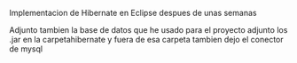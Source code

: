 Implementacion de Hibernate en Eclipse despues de unas semanas

Adjunto tambien la base de datos que he usado para el proyecto adjunto los .jar en la carpetahibernate y fuera de esa carpeta tambien dejo el conector de mysql
